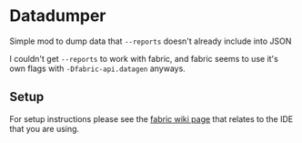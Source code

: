 # Datadumper

Simple mod to dump data that `--reports` doesn't already include into JSON

I couldn't get `--reports` to work with fabric, and fabric seems to use it's own flags with `-Dfabric-api.datagen` anyways.

## Setup

For setup instructions please see the [fabric wiki page](https://fabricmc.net/wiki/tutorial:setup) that relates to the IDE that you are using.
